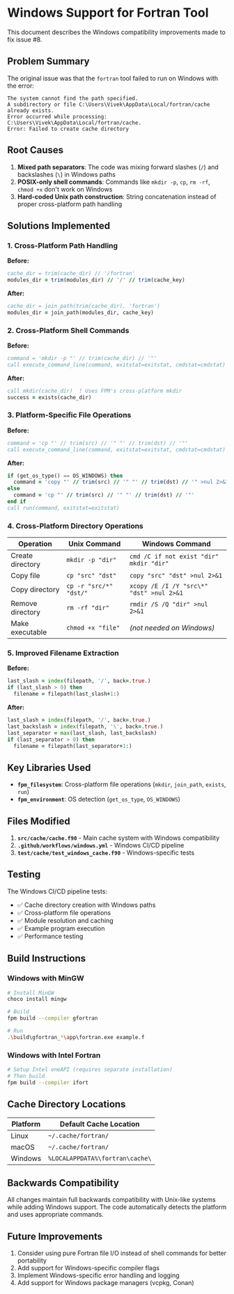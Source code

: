 # Windows Support for Fortran Tool

This document describes the Windows compatibility improvements made to fix issue #8.

## Problem Summary

The original issue was that the `fortran` tool failed to run on Windows with the error:
```
The system cannot find the path specified.
A subdirectory or file C:\Users\Vivek\AppData\Local/fortran/cache already exists.
Error occurred while processing: C:\Users\Vivek\AppData\Local/fortran/cache.
Error: Failed to create cache directory
```

## Root Causes

1. **Mixed path separators**: The code was mixing forward slashes (`/`) and backslashes (`\`) in Windows paths
2. **POSIX-only shell commands**: Commands like `mkdir -p`, `cp`, `rm -rf`, `chmod +x` don't work on Windows
3. **Hard-coded Unix path construction**: String concatenation instead of proper cross-platform path handling

## Solutions Implemented

### 1. Cross-Platform Path Handling

**Before:**
```fortran
cache_dir = trim(cache_dir) // '/fortran'
modules_dir = trim(modules_dir) // '/' // trim(cache_key)
```

**After:**
```fortran
cache_dir = join_path(trim(cache_dir), 'fortran')
modules_dir = join_path(modules_dir, cache_key)
```

### 2. Cross-Platform Shell Commands

**Before:**
```fortran
command = 'mkdir -p "' // trim(cache_dir) // '"'
call execute_command_line(command, exitstat=exitstat, cmdstat=cmdstat)
```

**After:**
```fortran
call mkdir(cache_dir)  ! Uses FPM's cross-platform mkdir
success = exists(cache_dir)
```

### 3. Platform-Specific File Operations

**Before:**
```fortran
command = 'cp "' // trim(src) // '" "' // trim(dst) // '"'
call execute_command_line(command, exitstat=exitstat, cmdstat=cmdstat)
```

**After:**
```fortran
if (get_os_type() == OS_WINDOWS) then
  command = 'copy "' // trim(src) // '" "' // trim(dst) // '" >nul 2>&1'
else
  command = 'cp "' // trim(src) // '" "' // trim(dst) // '"'
end if
call run(command, exitstat=exitstat)
```

### 4. Cross-Platform Directory Operations

| Operation | Unix Command | Windows Command |
|-----------|-------------|-----------------|
| Create directory | `mkdir -p "dir"` | `cmd /C if not exist "dir" mkdir "dir"` |
| Copy file | `cp "src" "dst"` | `copy "src" "dst" >nul 2>&1` |
| Copy directory | `cp -r "src/*" "dst/"` | `xcopy /E /I /Y "src\*" "dst" >nul 2>&1` |
| Remove directory | `rm -rf "dir"` | `rmdir /S /Q "dir" >nul 2>&1` |
| Make executable | `chmod +x "file"` | *(not needed on Windows)* |

### 5. Improved Filename Extraction

**Before:**
```fortran
last_slash = index(filepath, '/', back=.true.)
if (last_slash > 0) then
  filename = filepath(last_slash+1:)
```

**After:**
```fortran
last_slash = index(filepath, '/', back=.true.)
last_backslash = index(filepath, '\', back=.true.)
last_separator = max(last_slash, last_backslash)
if (last_separator > 0) then
  filename = filepath(last_separator+1:)
```

## Key Libraries Used

- **`fpm_filesystem`**: Cross-platform file operations (`mkdir`, `join_path`, `exists`, `run`)
- **`fpm_environment`**: OS detection (`get_os_type`, `OS_WINDOWS`)

## Files Modified

1. **`src/cache/cache.f90`** - Main cache system with Windows compatibility
2. **`.github/workflows/windows.yml`** - Windows CI/CD pipeline
3. **`test/cache/test_windows_cache.f90`** - Windows-specific tests

## Testing

The Windows CI/CD pipeline tests:
- ✅ Cache directory creation with Windows paths
- ✅ Cross-platform file operations
- ✅ Module resolution and caching
- ✅ Example program execution
- ✅ Performance testing

## Build Instructions

### Windows with MinGW
```bash
# Install MinGW
choco install mingw

# Build
fpm build --compiler gfortran

# Run
.\build\gfortran_*\app\fortran.exe example.f
```

### Windows with Intel Fortran
```bash
# Setup Intel oneAPI (requires separate installation)
# Then build
fpm build --compiler ifort
```

## Cache Directory Locations

| Platform | Default Cache Location |
|----------|------------------------|
| Linux | `~/.cache/fortran/` |
| macOS | `~/.cache/fortran/` |
| Windows | `%LOCALAPPDATA%\fortran\cache\` |

## Backwards Compatibility

All changes maintain full backwards compatibility with Unix-like systems while adding Windows support. The code automatically detects the platform and uses appropriate commands.

## Future Improvements

1. Consider using pure Fortran file I/O instead of shell commands for better portability
2. Add support for Windows-specific compiler flags
3. Implement Windows-specific error handling and logging
4. Add support for Windows package managers (vcpkg, Conan)
